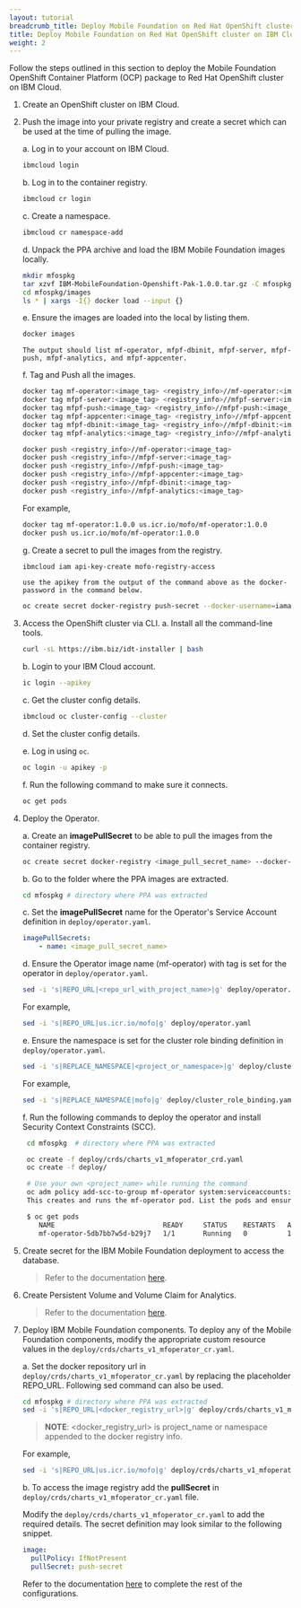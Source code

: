 ```yaml
---
layout: tutorial
breadcrumb_title: Deploy Mobile Foundation on Red Hat OpenShift cluster on IBM Cloud
title: Deploy Mobile Foundation on Red Hat OpenShift cluster on IBM Cloud
weight: 2
---
```

<!-- NLS_CHARSET=UTF-8 -->

Follow the steps outlined in this section to deploy the Mobile Foundation OpenShift Container Platform (OCP) package to Red Hat OpenShift cluster on IBM Cloud.

1.  Create an OpenShift cluster on IBM Cloud.

2.  Push the image into your private registry and create a secret which can be used at the time of pulling the image.

    a.  Log in to your account on IBM Cloud.
    ```bash
    ibmcloud login
    ```

    b.  Log in to the container registry.
    ```bash
    ibmcloud cr login
    ```

    c.  Create a namespace.
    ```bash
    ibmcloud cr namespace-add
    ```

    d.  Unpack the PPA archive and load the IBM Mobile Foundation images locally.
    ```bash
    mkdir mfospkg
    tar xzvf IBM-MobileFoundation-Openshift-Pak-1.0.0.tar.gz -C mfospkg/
    cd mfospkg/images
    ls * | xargs -I{} docker load --input {}
    ```

    e.  Ensure the images are loaded into the local by listing them.
    ```bash
    docker images
    ```
        The output should list mf-operator, mfpf-dbinit, mfpf-server, mfpf-push, mfpf-analytics, and mfpf-appcenter.

    f.  Tag and Push all the images.
    ```bash
    docker tag mf-operator:<image_tag> <registry_info>//mf-operator:<image_tag>
    docker tag mfpf-server:<image_tag> <registry_info>//mfpf-server:<image_tag>
    docker tag mfpf-push:<image_tag> <registry_info>//mfpf-push:<image_tag>
    docker tag mfpf-appcenter:<image_tag> <registry_info>//mfpf-appcenter:<image_tag>
    docker tag mfpf-dbinit:<image_tag> <registry_info>//mfpf-dbinit:<image_tag>
    docker tag mfpf-analytics:<image_tag> <registry_info>//mfpf-analytics:<image_tag>

    docker push <registry_info>//mf-operator:<image_tag>
    docker push <registry_info>//mfpf-server:<image_tag>
    docker push <registry_info>//mfpf-push:<image_tag>
    docker push <registry_info>//mfpf-appcenter:<image_tag>
    docker push <registry_info>//mfpf-dbinit:<image_tag>
    docker push <registry_info>//mfpf-analytics:<image_tag>
    ```

    For example,
    ```bash
    docker tag mf-operator:1.0.0 us.icr.io/mofo/mf-operator:1.0.0
    docker push us.icr.io/mofo/mf-operator:1.0.0
    ```

    g.  Create a secret to pull the images from the registry.
    ```bash
    ibmcloud iam api-key-create mofo-registry-access
    ```
        use the apikey from the output of the command above as the docker-password in the command below.

    ```bash
    oc create secret docker-registry push-secret --docker-username=iamapikey --docker-password= --docker-server=us.icr.io
    ```

3.  Access the OpenShift cluster via CLI.
    a.  Install all the command-line tools.
    ```bash
    curl -sL https://ibm.biz/idt-installer | bash
    ```

    b.  Login to your IBM Cloud account.
    ```bash
    ic login --apikey
    ```

    c.  Get the cluster config details.
    ```bash
    ibmcloud oc cluster-config --cluster
    ```

    d.  Set the cluster config details.

    e.  Log in using `oc`.
    ```bash
    oc login -u apikey -p
    ```

    f.  Run the following command to make sure it connects.
    ```bash
    oc get pods
    ```

4.  Deploy the Operator.

    a.  Create an **imagePullSecret** to be able to pull the images from the container registry.
    ```bash
    oc create secret docker-registry <image_pull_secret_name> --docker-server=<image_registry_server> --docker-username=<user_name> --docker-password=<password>
    ```

    b.  Go to the folder where the PPA images are extracted.
    ```bash
    cd mfospkg # directory where PPA was extracted
    ```

    c.  Set the **imagePullSecret** name for the Operator's Service Account definition in `deploy/operator.yaml`.
    ```yaml
    imagePullSecrets:
     	- name: <image_pull_secret_name>
    ```

    d.  Ensure the Operator image name (mf-operator) with tag is set for the operator in `deploy/operator.yaml`.
    ```bash
    sed -i 's|REPO_URL|<repo_url_with_project_name>|g' deploy/operator.yaml
    ```

    For example,
    ```bash
    sed -i 's|REPO_URL|us.icr.io/mofo|g' deploy/operator.yaml
    ```

    e.  Ensure the namespace is set for the cluster role binding definition in `deploy/operator.yaml`.
    ```bash
    sed -i 's|REPLACE_NAMESPACE|<project_or_namespace>|g' deploy/cluster_role_binding.yaml
    ```

    For example,
    ```bash
    sed -i 's|REPLACE_NAMESPACE|mofo|g' deploy/cluster_role_binding.yaml
    ```

    f.  Run the following commands to deploy the operator and install Security Context Constraints (SCC).
    ```bash
     cd mfospkg  # directory where PPA was extracted

     oc create -f deploy/crds/charts_v1_mfoperator_crd.yaml
     oc create -f deploy/

     # Use your own <project_name> while running the command
     oc adm policy add-scc-to-group mf-operator system:serviceaccounts:<project_name>
     This creates and runs the mf-operator pod. List the pods and ensure the pod is created successfully. The output looks as follows

     $ oc get pods
     	NAME                           READY     STATUS    RESTARTS   AGE
     	mf-operator-5db7bb7w5d-b29j7   1/1       Running   0          1m
    ```

5.  Create secret for the IBM Mobile Foundation deployment to access the database.
    >Refer to the documentation [here](../install-mf/#install-mf).

6.  Create Persistent Volume and Volume Claim for Analytics.
    >Refer to the documentation [here](../install-mf/#install-mf).

7.  Deploy IBM Mobile Foundation components.
    To deploy any of the Mobile Foundation components, modify the appropriate custom resource values in the `deploy/crds/charts_v1_mfoperator_cr.yaml`.

    a.  Set the docker repository url in `deploy/crds/charts_v1_mfoperator_cr.yaml` by replacing the placeholder REPO_URL. Following sed command can also be used.
    ```bash
    cd mfospkg # directory where PPA was extracted
    sed -i 's|REPO_URL|<docker_registry_url>|g' deploy/crds/charts_v1_mfoperator_cr.yaml
    ```
    >**NOTE**: <docker_registry_url> is project_name or namespace appended to the docker registry info.

    For example,
    ```bash
    sed -i 's|REPO_URL|us.icr.io/mofo|g' deploy/crds/charts_v1_mfoperator_cr.yaml  
    ```

    b.  To access the image registry add the **pullSecret** in `deploy/crds/charts_v1_mfoperator_cr.yaml` file.

    Modify the `deploy/crds/charts_v1_mfoperator_cr.yaml` to add the required details. The secret definition may look similar to the following snippet.

    ```yaml
    image:
      pullPolicy: IfNotPresent
      pullSecret: push-secret
    ```

    Refer to the documentation [here](../install-mf/#deploy-mf-operator) to complete the rest of the configurations.
